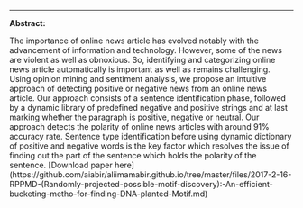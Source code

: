 ---
<p><b>Abstract:</b></p>
The importance of online news article has evolved notably with the advancement of information and technology. However, some of the news are violent as well as obnoxious. So, identifying and categorizing online news article automatically is important as well as remains challenging. Using opinion mining and sentiment analysis, we propose an intuitive approach of detecting positive or negative news from an online news article. Our approach consists of a sentence identification phase, followed by a dynamic library of predefined negative and positive strings and at last marking whether the paragraph is positive, negative or neutral. Our approach detects the polarity of online news articles with around 91% accuracy rate. Sentence type identification before using dynamic dictionary of positive and negative words is the key factor which resolves the issue of finding out the part of the sentence which holds the polarity of the sentence.
[Download paper here](https://github.com/aiabir/aliimamabir.github.io/tree/master/files/2017-2-16-RPPMD-(Randomly-projected-possible-motif-discovery):-An-efficient-bucketing-metho-for-finding-DNA-planted-Motif.md)
